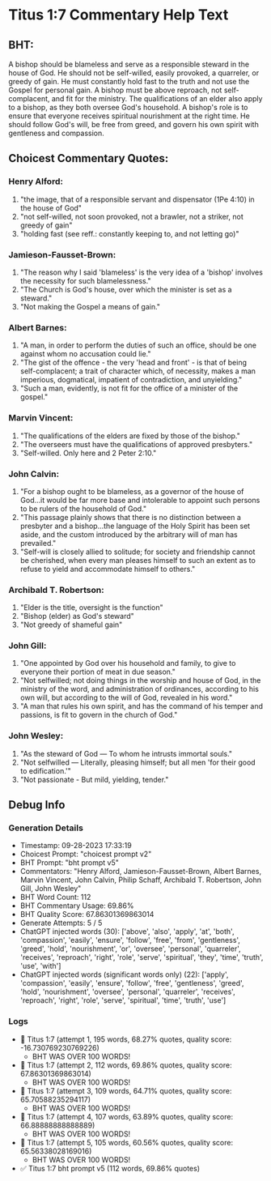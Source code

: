 # Titus 1:7 Commentary Help Text

## BHT:
A bishop should be blameless and serve as a responsible steward in the house of God. He should not be self-willed, easily provoked, a quarreler, or greedy of gain. He must constantly hold fast to the truth and not use the Gospel for personal gain. A bishop must be above reproach, not self-complacent, and fit for the ministry. The qualifications of an elder also apply to a bishop, as they both oversee God's household. A bishop's role is to ensure that everyone receives spiritual nourishment at the right time. He should follow God's will, be free from greed, and govern his own spirit with gentleness and compassion.

## Choicest Commentary Quotes:
### Henry Alford:
1. "the image, that of a responsible servant and dispensator (1Pe 4:10) in the house of God"
2. "not self-willed, not soon provoked, not a brawler, not a striker, not greedy of gain"
3. "holding fast (see reff.: constantly keeping to, and not letting go)"

### Jamieson-Fausset-Brown:
1. "The reason why I said 'blameless' is the very idea of a 'bishop' involves the necessity for such blamelessness."
2. "The Church is God's house, over which the minister is set as a steward."
3. "Not making the Gospel a means of gain."

### Albert Barnes:
1. "A man, in order to perform the duties of such an office, should be one against whom no accusation could lie."
2. "The gist of the offence - the very 'head and front' - is that of being self-complacent; a trait of character which, of necessity, makes a man imperious, dogmatical, impatient of contradiction, and unyielding."
3. "Such a man, evidently, is not fit for the office of a minister of the gospel."

### Marvin Vincent:
1. "The qualifications of the elders are fixed by those of the bishop."
2. "The overseers must have the qualifications of approved presbyters."
3. "Self-willed. Only here and 2 Peter 2:10."

### John Calvin:
1. "For a bishop ought to be blameless, as a governor of the house of God...it would be far more base and intolerable to appoint such persons to be rulers of the household of God."
2. "This passage plainly shows that there is no distinction between a presbyter and a bishop...the language of the Holy Spirit has been set aside, and the custom introduced by the arbitrary will of man has prevailed."
3. "Self-will is closely allied to solitude; for society and friendship cannot be cherished, when every man pleases himself to such an extent as to refuse to yield and accommodate himself to others."

### Archibald T. Robertson:
1. "Elder is the title, oversight is the function" 
2. "Bishop (elder) as God's steward"
3. "Not greedy of shameful gain"

### John Gill:
1. "One appointed by God over his household and family, to give to everyone their portion of meat in due season."
2. "Not selfwilled; not doing things in the worship and house of God, in the ministry of the word, and administration of ordinances, according to his own will, but according to the will of God, revealed in his word."
3. "A man that rules his own spirit, and has the command of his temper and passions, is fit to govern in the church of God."

### John Wesley:
1. "As the steward of God — To whom he intrusts immortal souls."
2. "Not selfwilled — Literally, pleasing himself; but all men 'for their good to edification.'"
3. "Not passionate - But mild, yielding, tender."


## Debug Info
### Generation Details
- Timestamp: 09-28-2023 17:33:19
- Choicest Prompt: "choicest prompt v2"
- BHT Prompt: "bht prompt v5"
- Commentators: "Henry Alford, Jamieson-Fausset-Brown, Albert Barnes, Marvin Vincent, John Calvin, Philip Schaff, Archibald T. Robertson, John Gill, John Wesley"
- BHT Word Count: 112
- BHT Commentary Usage: 69.86%
- BHT Quality Score: 67.86301369863014
- Generate Attempts: 5 / 5
- ChatGPT injected words (30):
	['above', 'also', 'apply', 'at', 'both', 'compassion', 'easily', 'ensure', 'follow', 'free', 'from', 'gentleness', 'greed', 'hold', 'nourishment', 'or', 'oversee', 'personal', 'quarreler', 'receives', 'reproach', 'right', 'role', 'serve', 'spiritual', 'they', 'time', 'truth', 'use', 'with']
- ChatGPT injected words (significant words only) (22):
	['apply', 'compassion', 'easily', 'ensure', 'follow', 'free', 'gentleness', 'greed', 'hold', 'nourishment', 'oversee', 'personal', 'quarreler', 'receives', 'reproach', 'right', 'role', 'serve', 'spiritual', 'time', 'truth', 'use']

### Logs
- 🔄 Titus 1:7 (attempt 1, 195 words, 68.27% quotes, quality score: -16.730769230769226) 
	- BHT WAS OVER 100 WORDS!
- 🔄 Titus 1:7 (attempt 2, 112 words, 69.86% quotes, quality score: 67.86301369863014) 
	- BHT WAS OVER 100 WORDS!
- 🔄 Titus 1:7 (attempt 3, 109 words, 64.71% quotes, quality score: 65.70588235294117) 
	- BHT WAS OVER 100 WORDS!
- 🔄 Titus 1:7 (attempt 4, 107 words, 63.89% quotes, quality score: 66.88888888888889) 
	- BHT WAS OVER 100 WORDS!
- 🔄 Titus 1:7 (attempt 5, 105 words, 60.56% quotes, quality score: 65.56338028169016) 
	- BHT WAS OVER 100 WORDS!
- ✅ Titus 1:7 bht prompt v5 (112 words, 69.86% quotes)